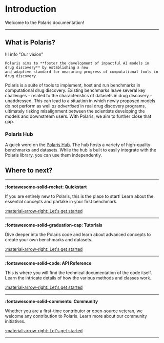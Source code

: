 # Introduction

Welcome to the Polaris documentation!



--- 

## What is Polaris?

!!! info "Our vision"

    Polaris aims to **foster the development of impactful AI models in drug discovery** by establishing a new 
    and adaptive standard for measuring progress of computational tools in drug discovery.

Polaris is a suite of tools to implement, host and run benchmarks in computational drug discovery. Existing benchmarks leave several key challenges - related to the characteristics of datasets in drug discovery - unaddressed. This can lead to a situation in which newly proposed models do not perform as well _as advertised_ in real drug discovery programs, ultimately risking misalignment between the scientists developing the models and downstream users. With Polaris, we aim to further close that gap. 

### Polaris Hub
A quick word on the [Polaris Hub](https://polaris-hub.vercel.app/). The hub hosts a variety of high-quality benchmarks and datasets. While the hub is built to easily integrate with the Polaris library, you can use them independently.

## Where to next?

---

**:fontawesome-solid-rocket:  Quickstart**

If you are entirely new to Polaris, this is the place to start! Learn about the essential concepts and partake in your first benchmark.

[:material-arrow-right: Let's get started](./quickstart.md)


---

**:fontawesome-solid-graduation-cap:  Tutorials**

Dive deeper into the Polaris code and learn about advanced concepts to create your own benchmarks and datasets. 

[:material-arrow-right: Let's get started](./quickstart.md)

---

**:fontawesome-solid-code:  API Reference**

This is where you will find the technical documentation of the code itself. Learn the intricate details of how the various methods and classes work.

[:material-arrow-right: Let's get started](./api/dataset.md)

---

**:fontawesome-solid-comments:  Community**

Whether you are a first-time contributor or open-source veteran, we welcome any contribution to Polaris. Learn more about our community initiatives.

[:material-arrow-right: Let's get started](./quickstart.md)

---

